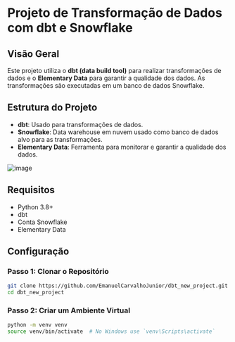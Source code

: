 # Projeto de Transformação de Dados com dbt e Snowflake

## Visão Geral

Este projeto utiliza o **dbt (data build tool)** para realizar transformações de dados e o **Elementary Data** para garantir a qualidade dos dados. As transformações são executadas em um banco de dados Snowflake.

## Estrutura do Projeto

- **dbt**: Usado para transformações de dados.
- **Snowflake**: Data warehouse em nuvem usado como banco de dados alvo para as transformações.
- **Elementary Data**: Ferramenta para monitorar e garantir a qualidade dos dados.

![image](https://github.com/EmanuelCarvalhoJunior/dbt_new_project/assets/91102378/ce77aa33-10d9-4fdb-a828-6343f6eb9c7f)


## Requisitos

- Python 3.8+
- dbt
- Conta Snowflake
- Elementary Data

## Configuração

### Passo 1: Clonar o Repositório

```bash
git clone https://github.com/EmanuelCarvalhoJunior/dbt_new_project.git
cd dbt_new_project
````
### Passo 2: Criar um Ambiente Virtual
```bash
python -m venv venv
source venv/bin/activate  # No Windows use `venv\Scripts\activate`
```
